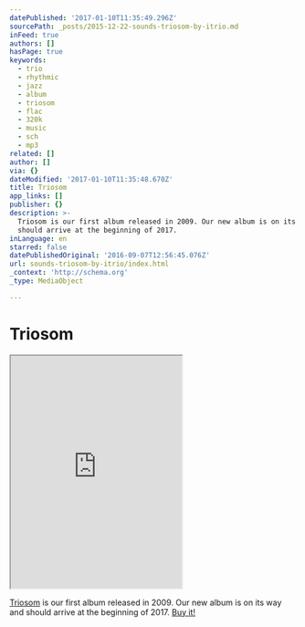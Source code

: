 ```yaml
---
datePublished: '2017-01-10T11:35:49.296Z'
sourcePath: _posts/2015-12-22-sounds-triosom-by-itrio.md
inFeed: true
authors: []
hasPage: true
keywords:
  - trio
  - rhythmic
  - jazz
  - album
  - triosom
  - flac
  - 320k
  - music
  - sch
  - mp3
related: []
author: []
via: {}
dateModified: '2017-01-10T11:35:48.670Z'
title: Triosom
app_links: []
publisher: {}
description: >-
  Triosom is our first album released in 2009. Our new album is on its way and
  should arrive at the beginning of 2017.
inLanguage: en
starred: false
datePublishedOriginal: '2016-09-07T12:56:45.076Z'
url: sounds-triosom-by-itrio/index.html
_context: 'http://schema.org'
_type: MediaObject

---
```

# Triosom

<iframe src="https://the-grid.github.io/ed-userhtml/?g=eJwljssKwyAQRff9ChG6zVgoXZjHvxidRokvxik2f9_QLM7mwrmcKbzJJBSNj4izXAs5JC3UKHpw7LV4KHUfhcewedbiqV71O0rRLJUYQ95mmYsU_4_LvYZGdpaeuWqA3vtgPWJDW9JwAmsp--lCYAoFKmFre2BwxX4SZm6wmuysSbVGcyANnlOUy22CK3b5Ae4fP40" height="408" style=""></iframe>

[Triosom][0] is our first album released in 2009\. Our new album is on its way and should arrive at the beginning of 2017\.
[Buy it!][1]

[0]: http://music.itrio.ch/album/triosom "Triosom"
[1]: http://music.itrio.ch/